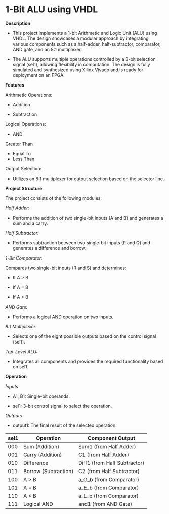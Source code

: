 # 1-Bit ALU using VHDL

**Description**

* This project implements a 1-bit Arithmetic and Logic Unit (ALU) using VHDL. The design showcases a modular approach by integrating various components such as a half-adder, half-subtractor, comparator, AND gate, and an 8:1 multiplexer.

* The ALU supports multiple operations controlled by a 3-bit selection signal (sel1), allowing flexibility in computation. The design is fully simulated and synthesized using Xilinx Vivado and is ready for deployment on an FPGA.

**Features**

Arithmetic Operations:

* Addition

* Subtraction

Logical Operations:

* AND

Greater Than

* Equal To
* Less Than

Output Selection:
* Utilizes an 8:1 multiplexer for output selection based on the selector line.

**Project Structure**

The project consists of the following modules:

*Half Adder:*

* Performs the addition of two single-bit inputs (A and B) and generates a sum and a carry.

*Half Subtractor:*

* Performs subtraction between two single-bit inputs (P and Q) and generates a difference and borrow.

*1-Bit Comparator:*

Compares two single-bit inputs (R and S) and determines:

* If A > B

* If A = B

* If A < B

*AND Gate:*

* Performs a logical AND operation on two inputs.

*8:1 Multiplexer:*

* Selects one of the eight possible outputs based on the control signal (sel1).

*Top-Level ALU:*

* Integrates all components and provides the required functionality based on sel1.

**Operation**

*Inputs*

* A1, B1: Single-bit operands.

* sel1: 3-bit control signal to select the operation.

*Outputs*

* output1: The final result of the selected operation.

| sel1 | Operation          | Component Output           |
|------|--------------------|----------------------------|
|000   |Sum (Addition)      |Sum1 (from Half Adder)      |
|001   |Carry (Addition)    |C1 (from Half Adder)        |
|010   |Difference	        |Diff1 (from Half Subtractor)|
|011   |Borrow (Subtraction)|C2 (from Half Subtractor)   |
|100   |A > B               |a_G_b (from Comparator)     |
|101   |A = B               |a_E_b (from Comparator)     |
|110   |A < B               |a_L_b (from Comparator)     |
|111   |Logical AND         |and1 (from AND Gate)        |
